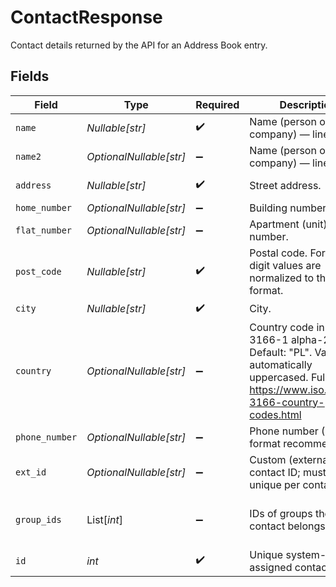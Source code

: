 # ContactResponse

Contact details returned by the API for an Address Book entry.


## Fields

| Field                                                                                                                                                   | Type                                                                                                                                                    | Required                                                                                                                                                | Description                                                                                                                                             | Example                                                                                                                                                 |
| ------------------------------------------------------------------------------------------------------------------------------------------------------- | ------------------------------------------------------------------------------------------------------------------------------------------------------- | ------------------------------------------------------------------------------------------------------------------------------------------------------- | ------------------------------------------------------------------------------------------------------------------------------------------------------- | ------------------------------------------------------------------------------------------------------------------------------------------------------- |
| `name`                                                                                                                                                  | *Nullable[str]*                                                                                                                                         | :heavy_check_mark:                                                                                                                                      | Name (person or company) — line 1.                                                                                                                      | Jan Nowak                                                                                                                                               |
| `name2`                                                                                                                                                 | *OptionalNullable[str]*                                                                                                                                 | :heavy_minus_sign:                                                                                                                                      | Name (person or company) — line 2.                                                                                                                      | Firma Testowa Sp. z o.o.                                                                                                                                |
| `address`                                                                                                                                               | *Nullable[str]*                                                                                                                                         | :heavy_check_mark:                                                                                                                                      | Street address.                                                                                                                                         | ul. Aleje Jerozolimskie                                                                                                                                 |
| `home_number`                                                                                                                                           | *OptionalNullable[str]*                                                                                                                                 | :heavy_minus_sign:                                                                                                                                      | Building number.                                                                                                                                        | 31                                                                                                                                                      |
| `flat_number`                                                                                                                                           | *OptionalNullable[str]*                                                                                                                                 | :heavy_minus_sign:                                                                                                                                      | Apartment (unit) number.                                                                                                                                | 2                                                                                                                                                       |
| `post_code`                                                                                                                                             | *Nullable[str]*                                                                                                                                         | :heavy_check_mark:                                                                                                                                      | Postal code. For `PL`, 5-digit values are normalized to the `NN-NNN` format.                                                                            | 00-999                                                                                                                                                  |
| `city`                                                                                                                                                  | *Nullable[str]*                                                                                                                                         | :heavy_check_mark:                                                                                                                                      | City.                                                                                                                                                   | Warszawa                                                                                                                                                |
| `country`                                                                                                                                               | *OptionalNullable[str]*                                                                                                                                 | :heavy_minus_sign:                                                                                                                                      | Country code in ISO 3166-1 alpha-2 format. Default: "PL". Value is automatically uppercased. Full list: https://www.iso.org/iso-3166-country-codes.html | PL                                                                                                                                                      |
| `phone_number`                                                                                                                                          | *OptionalNullable[str]*                                                                                                                                 | :heavy_minus_sign:                                                                                                                                      | Phone number (E.164 format recommended).                                                                                                                | +48999999999                                                                                                                                            |
| `ext_id`                                                                                                                                                | *OptionalNullable[str]*                                                                                                                                 | :heavy_minus_sign:                                                                                                                                      | Custom (external) contact ID; must be unique per contact.                                                                                               | my-contact-1                                                                                                                                            |
| `group_ids`                                                                                                                                             | List[*int*]                                                                                                                                             | :heavy_minus_sign:                                                                                                                                      | IDs of groups the contact belongs to.                                                                                                                   | [<br/>13,<br/>534<br/>]                                                                                                                                 |
| `id`                                                                                                                                                    | *int*                                                                                                                                                   | :heavy_check_mark:                                                                                                                                      | Unique system-assigned contact ID.                                                                                                                      | 776                                                                                                                                                     |